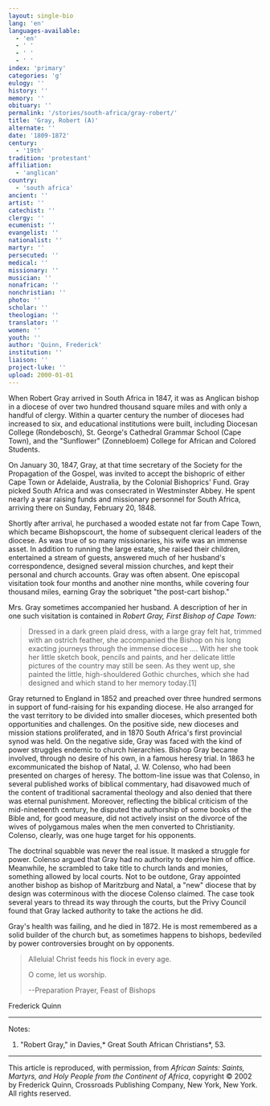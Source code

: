 ```yaml
---
layout: single-bio
lang: 'en'
languages-available:
  - 'en'
  - ' '
  - ' '
  - ' '
index: 'primary'
categories: 'g'
eulogy: ''
history: ''
memory: ''
obituary: ''
permalink: '/stories/south-africa/gray-robert/'
title: 'Gray, Robert (A)'
alternate: ''
date: '1809-1872'
century:
  - '19th'
tradition: 'protestant'
affiliation:
  - 'anglican'
country:
  - 'south africa'
ancient: ''
artist: ''
catechist: ''
clergy: ''
ecumenist: ''
evangelist: ''
nationalist: ''
martyr: ''
persecuted: ''
medical: ''
missionary: ''
musician: ''
nonafrican: ''
nonchristian: ''
photo: ''
scholar: ''
theologian: ''
translator: ''
women: ''
youth: ''
author: 'Quinn, Frederick'
institution: ''
liaison: ''
project-luke: ''
upload: 2000-01-01
---
```



When Robert Gray arrived in South Africa in 1847, it was as Anglican bishop in a diocese of over two hundred thousand square miles and with only a handful of clergy. Within a quarter century the number of dioceses had increased to six, and educational institutions were built, including Diocesan College (Rondebosch), St. George's Cathedral Grammar School (Cape Town), and the "Sunflower" (Zonnebloem) College for African and Colored Students.

On January 30, 1847, Gray, at that time secretary of the Society for the Propagation of the Gospel, was invited to accept the bishopric of either Cape Town or Adelaide, Australia, by the Colonial Bishoprics' Fund. Gray picked South Africa and was consecrated in Westminster Abbey. He spent nearly a year raising funds and missionary personnel for South Africa, arriving there on Sunday, February 20, 1848.

Shortly after arrival, he purchased a wooded estate not far from Cape Town, which became Bishopscourt, the home of subsequent clerical leaders of the diocese. As was true of so many missionaries, his wife was an immense asset. In addition to running the large estate, she raised their children, entertained a stream of guests, answered much of her husband's correspondence, designed several mission churches, and kept their personal and church accounts. Gray was often absent. One episcopal visitation took four months and another nine months, while covering four thousand miles, earning Gray the sobriquet "the post-cart bishop."

Mrs. Gray sometimes accompanied her husband. A description of her in one such visitation is contained in *Robert Gray, First Bishop of Cape Town:*

> Dressed in a dark green plaid dress, with a large gray felt hat, trimmed with an ostrich feather, she accompanied the Bishop on his long exacting journeys through the immense diocese .... With her she took her little sketch book, pencils and paints, and her delicate little pictures of the country may still be seen. As they went up, she painted the little, high-shouldered Gothic churches, which she had designed and which stand to her memory today.[1]

Gray returned to England in 1852 and preached over three hundred sermons in support of fund-raising for his expanding diocese. He also arranged for the vast territory to be divided into smaller dioceses, which presented both opportunities and challenges. On the positive side, new dioceses and mission stations proliferated, and in 1870 South Africa's first provincial synod was held. On the negative side, Gray was faced with the kind of power struggles endemic to church hierarchies. Bishop Gray became involved, through no desire of his own, in a famous heresy trial. In 1863 he excommunicated the bishop of Natal, J. W. Colenso, who had been presented on charges of heresy. The bottom-line issue was that Colenso, in several published works of biblical commentary, had disavowed much of the content of traditional sacramental theology and also denied that there was eternal punishment. Moreover, reflecting the biblical criticism of the mid-nineteenth century, he disputed the authorship of some books of the Bible and, for good measure, did not actively insist on the divorce of the wives of polygamous males when the men converted to Christianity. Colenso, clearly, was one huge target for his opponents.

The doctrinal squabble was never the real issue. It masked a struggle for power. Colenso argued that Gray had no authority to deprive him of office. Meanwhile, he scrambled to take title to church lands and monies, something allowed by local courts. Not to be outdone, Gray appointed another bishop as bishop of Maritzburg and Natal, a "new" diocese that by design was coterminous with the diocese Colenso claimed. The case took several years to thread its way through the courts, but the Privy Council found that Gray lacked authority to take the actions he did.

Gray's health was failing, and he died in 1872. He is most remembered as a solid builder of the church but, as sometimes happens to bishops, bedeviled by power controversies brought on by opponents.

> Alleluia! Christ feeds his flock in every age.
> 
> O come, let us worship.
> 
> --Preparation Prayer, Feast of Bishops
> 

Frederick Quinn

---

Notes:

1. "Robert Gray," in Davies,* Great South African Christians*, 53.

---

This article is reproduced, with permission, from *African Saints: Saints, Martyrs, and Holy People from the Continent of Africa*, copyright &copy; 2002 by Frederick Quinn, Crossroads Publishing Company, New York, New York.  All rights reserved.